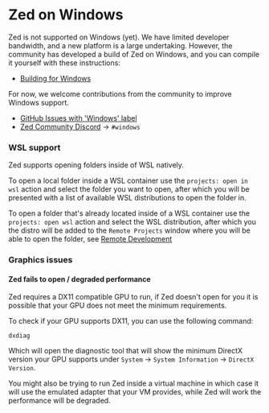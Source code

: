 # Zed on Windows

Zed is not supported on Windows (yet). We have limited developer bandwidth, and a
new platform is a large undertaking. However, the community has developed
a build of Zed on Windows, and you can compile it yourself with these instructions:

- [Building for Windows](./development/windows.md)

For now, we welcome contributions from the community to improve Windows support.

- [GitHub Issues with 'Windows' label](https://github.com/zed-industries/zed/issues?q=is%3Aissue+is%3Aopen+label%3Awindows)
- [Zed Community Discord](https://zed.dev/community-links) -> `#windows`

### WSL support

Zed supports opening folders inside of WSL natively.

To open a local folder inside a WSL container use the `projects: open in wsl` action and select the folder you want to open, after which you will be presented with a list of available WSL distributions to open the folder in.

To open a folder that's already located inside of a WSL container use the `projects: open wsl` action and select the WSL distribution, after which you the distro will be added to the `Remote Projects` window where you will be able to open the folder, see [Remote Development](./remote-development.md)

### Graphics issues

#### Zed fails to open / degraded performance

Zed requires a DX11 compatible GPU to run, if Zed doesn't open for you it is possible that your GPU does not meet the minimum requirements.

To check if your GPU supports DX11, you can use the following command:

```
dxdiag
```

Which will open the diagnostic tool that will show the minimum DirectX version your GPU supports under `System` -> `System Information` -> `DirectX Version`.

You might also be trying to run Zed inside a virtual machine in which case it will use the emulated adapter that your VM provides, while Zed will work the performance will be degraded.

